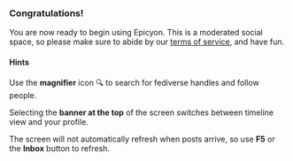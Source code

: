### Congratulations!
You are now ready to begin using Epicyon. This is a moderated social space, so please make sure to abide by our [terms of service](/terms), and have fun.

#### Hints
Use the **magnifier** icon 🔍 to search for fediverse handles and follow people.

Selecting the **banner at the top** of the screen switches between timeline view and your profile.

The screen will not automatically refresh when posts arrive, so use **F5** or the **Inbox** button to refresh.

